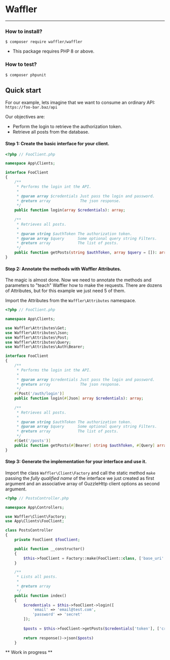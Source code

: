 # Waffler

<hr>

### How to install?

```shell
$ composer require waffler/waffler
```

* This package requires PHP 8 or above.

### How to test?

```shell
$ composer phpunit
```

## Quick start

For our example, lets imagine that we want to consume an ordinary API: `https://foo-bar.baz/api`

Our objectives are:

- Perform the login to retrieve the authorization token.
- Retrieve all posts from the database.

#### Step 1: Create the basic interface for your client.

```php
<?php // FooClient.php

namespace App\Clients;

interface FooClient
{
    /**
     * Performs the login int the API.
     * 
     * @param array $credentials Just pass the login and password.
     * @return array             The json response.
     */
    public function login(array $credentials): array;
    
    /**
     * Retrieves all posts.
     * 
     * @param string $authToken The authorization token.
     * @param array $query      Some optional query string Filters.
     * @return array            The list of posts.
     */
    public function getPosts(string $authToken, array $query = []): array: 
}
```

#### Step 2: Annotate the methods with Waffler Attributes.

The magic is almost done. Now we need to annotate the methods and parameters to "teach" Waffler how to make the
requests. There are dozens of Attributes, but for this example we just need 5 of them.

Import the Attributes from the `Waffler\Attributes` namespace.

```php
<?php // FooClient.php

namespace App\Clients;

use Waffler\Attributes\Get;
use Waffler\Attributes\Json;
use Waffler\Attributes\Post;
use Waffler\Attributes\Query;
use Waffler\Attributes\Auth\Bearer;

interface FooClient
{
    /**
     * Performs the login int the API.
     * 
     * @param array $credentials Just pass the login and password.
     * @return array             The json response.
     */
    #[Post('/auth/login')]
    public function login(#[Json] array $credentials): array;
    
    /**
     * Retrieves all posts.
     * 
     * @param string $authToken The authorization token.
     * @param array $query      Some optional query string Filters.
     * @return array            The list of posts.
     */
    #[Get('/posts')]
    public function getPosts(#[Bearer] string $authToken, #[Query] array $query = []): array: 
}
```

#### Step 3: Generate the implementation for your interface and use it.

Import the class `Waffler\Client\Factory` and call the static method `make` passing the
*fully qualified name* of the interface we just created as first argument and an associative array of GuzzleHttp client
options as second argument.

```php
<?php // PostsController.php

namespace App\Controllers;

use Waffler\Client\Factory;
use App\Clients\FooClient;

class PostsController
{
    private FooClient $fooClient;

    public function __constructor() 
    {
        $this->fooClient = Factory::make(FooClient::class, ['base_uri' => '<api-base-uri>']);
    }

    /**
     * Lists all posts.
     *  
     * @return array
     */
    public function index()
    {
        $credentials = $this->fooClient->login([
            'email' => 'email@test.com',
            'password' => 'secret'
        ]);
        
        $posts = $this->fooClient->getPosts($credentials['token'], ['created_at' => '2020-01-01'])
        
        return response()->json($posts)
    }
```

** Work in progress **